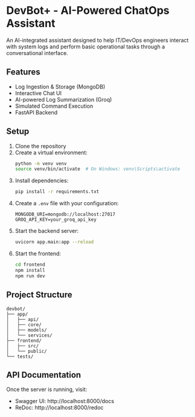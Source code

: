 # DevBot+ - AI-Powered ChatOps Assistant

An AI-integrated assistant designed to help IT/DevOps engineers interact with system logs and perform basic operational tasks through a conversational interface.

## Features

- Log Ingestion & Storage (MongoDB)
- Interactive Chat UI
- AI-powered Log Summarization (Groq)
- Simulated Command Execution
- FastAPI Backend

## Setup

1. Clone the repository
2. Create a virtual environment:
   ```bash
   python -m venv venv
   source venv/bin/activate  # On Windows: venv\Scripts\activate
   ```
3. Install dependencies:
   ```bash
   pip install -r requirements.txt
   ```
4. Create a `.env` file with your configuration:
   ```
   MONGODB_URI=mongodb://localhost:27017
   GROQ_API_KEY=your_groq_api_key
   ```
5. Start the backend server:
   ```bash
   uvicorn app.main:app --reload
   ```
6. Start the frontend:
   ```bash
   cd frontend
   npm install
   npm run dev
   ```

## Project Structure

```
devbot/
├── app/
│   ├── api/
│   ├── core/
│   ├── models/
│   └── services/
├── frontend/
│   ├── src/
│   └── public/
└── tests/
```

## API Documentation

Once the server is running, visit:
- Swagger UI: http://localhost:8000/docs
- ReDoc: http://localhost:8000/redoc 